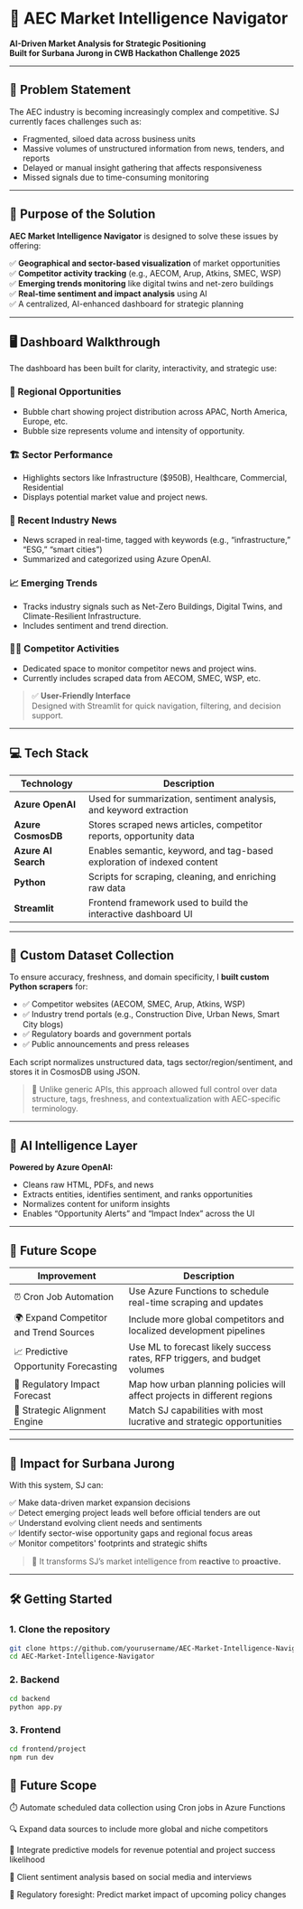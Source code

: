 # 🧠 AEC Market Intelligence Navigator  
**AI-Driven Market Analysis for Strategic Positioning**  
**Built for Surbana Jurong in CWB Hackathon Challenge 2025**

---


## 📌 Problem Statement

The AEC industry is becoming increasingly complex and competitive. SJ currently faces challenges such as:

- Fragmented, siloed data across business units  
- Massive volumes of unstructured information from news, tenders, and reports  
- Delayed or manual insight gathering that affects responsiveness  
- Missed signals due to time-consuming monitoring

---

## 🎯 Purpose of the Solution

**AEC Market Intelligence Navigator** is designed to solve these issues by offering:

✅ **Geographical and sector-based visualization** of market opportunities  
✅ **Competitor activity tracking** (e.g., AECOM, Arup, Atkins, SMEC, WSP)  
✅ **Emerging trends monitoring** like digital twins and net-zero buildings  
✅ **Real-time sentiment and impact analysis** using AI  
✅ A centralized, AI-enhanced dashboard for strategic planning  

---

## 🖥️ Dashboard Walkthrough

The dashboard has been built for clarity, interactivity, and strategic use:

### 📍 Regional Opportunities  
- Bubble chart showing project distribution across APAC, North America, Europe, etc.  
- Bubble size represents volume and intensity of opportunity.

### 🏗️ Sector Performance  
- Highlights sectors like Infrastructure ($950B), Healthcare, Commercial, Residential  
- Displays potential market value and project news.

### 📰 Recent Industry News  
- News scraped in real-time, tagged with keywords (e.g., “infrastructure,” “ESG,” “smart cities”)  
- Summarized and categorized using Azure OpenAI.

### 📈 Emerging Trends  
- Tracks industry signals such as Net-Zero Buildings, Digital Twins, and Climate-Resilient Infrastructure.  
- Includes sentiment and trend direction.

### 🕵️‍♀️ Competitor Activities  
- Dedicated space to monitor competitor news and project wins.  
- Currently includes scraped data from AECOM, SMEC, WSP, etc.

> ✅ **User-Friendly Interface**  
> Designed with Streamlit for quick navigation, filtering, and decision support.

---

## 💻 Tech Stack

| Technology        | Description                                                                 |
|------------------|-----------------------------------------------------------------------------|
| **Azure OpenAI** | Used for summarization, sentiment analysis, and keyword extraction          |
| **Azure CosmosDB** | Stores scraped news articles, competitor reports, opportunity data         |
| **Azure AI Search** | Enables semantic, keyword, and tag-based exploration of indexed content   |
| **Python**        | Scripts for scraping, cleaning, and enriching raw data                      |
| **Streamlit**     | Frontend framework used to build the interactive dashboard UI               |

---

## 🔎 Custom Dataset Collection

To ensure accuracy, freshness, and domain specificity, I **built custom Python scrapers** for:

- ✅ Competitor websites (AECOM, SMEC, Arup, Atkins, WSP)
- ✅ Industry trend portals (e.g., Construction Dive, Urban News, Smart City blogs)
- ✅ Regulatory boards and government portals
- ✅ Public announcements and press releases

Each script normalizes unstructured data, tags sector/region/sentiment, and stores it in CosmosDB using JSON.  

> 📌 Unlike generic APIs, this approach allowed full control over data structure, tags, freshness, and contextualization with AEC-specific terminology.

---

## 🧠 AI Intelligence Layer

**Powered by Azure OpenAI:**
- Cleans raw HTML, PDFs, and news  
- Extracts entities, identifies sentiment, and ranks opportunities  
- Normalizes content for uniform insights  
- Enables “Opportunity Alerts” and “Impact Index” across the UI

---

## 🔮 Future Scope

| Improvement                          | Description                                                                 |
|--------------------------------------|-----------------------------------------------------------------------------|
| ⏰ Cron Job Automation                | Use Azure Functions to schedule real-time scraping and updates             |
| 🌍 Expand Competitor and Trend Sources | Include more global competitors and localized development pipelines         |
| 📈 Predictive Opportunity Forecasting | Use ML to forecast likely success rates, RFP triggers, and budget volumes  |
| 📜 Regulatory Impact Forecast        | Map how urban planning policies will affect projects in different regions   |
| 🧠 Strategic Alignment Engine        | Match SJ capabilities with most lucrative and strategic opportunities       |

---

## 🚀 Impact for Surbana Jurong

With this system, SJ can:

✅ Make data-driven market expansion decisions  
✅ Detect emerging project leads well before official tenders are out  
✅ Understand evolving client needs and sentiments  
✅ Identify sector-wise opportunity gaps and regional focus areas  
✅ Monitor competitors' footprints and strategic shifts  

> 🎯 It transforms SJ’s market intelligence from **reactive** to **proactive.**

---

## 🛠️ Getting Started

### 1. Clone the repository
```bash
git clone https://github.com/yourusername/AEC-Market-Intelligence-Navigator.git
cd AEC-Market-Intelligence-Navigator

```

### 2. Backend
```bash
cd backend
python app.py 
```

### 3. Frontend
```bash
cd frontend/project
npm run dev 

```

## 🔮 Future Scope

⏱️ Automate scheduled data collection using Cron jobs in Azure Functions

🔍 Expand data sources to include more global and niche competitors

🧠 Integrate predictive models for revenue potential and project success likelihood

📢 Client sentiment analysis based on social media and interviews

📜 Regulatory foresight: Predict market impact of upcoming policy changes


